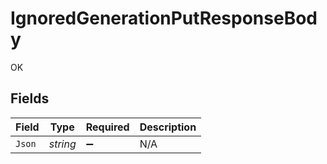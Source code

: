 # IgnoredGenerationPutResponseBody

OK


## Fields

| Field              | Type               | Required           | Description        |
| ------------------ | ------------------ | ------------------ | ------------------ |
| `Json`             | *string*           | :heavy_minus_sign: | N/A                |